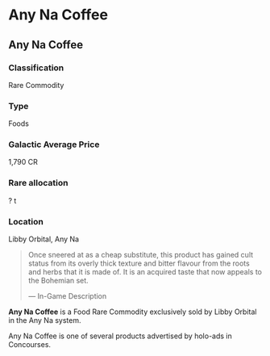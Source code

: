 # Any Na Coffee
## Any Na Coffee

### Classification

Rare Commodity

### Type

Foods

### Galactic Average Price

1,790 CR

### Rare allocation

? t

### Location

Libby Orbital, Any Na

> 
> 
> Once sneered at as a cheap substitute, this product has gained cult status from its overly thick texture and bitter flavour from the roots and herbs that it is made of. It is an acquired taste that now appeals to the Bohemian set.
> 
> 
> — In-Game Description
> 

**Any Na Coffee** is a Food Rare Commodity exclusively sold by Libby Orbital in the Any Na system.

Any Na Coffee is one of several products advertised by holo-ads in Concourses.